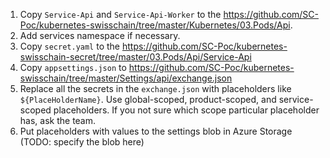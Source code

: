 1. Copy `Service-Api` and `Service-Api-Worker` to the https://github.com/SC-Poc/kubernetes-swisschain/tree/master/Kubernetes/03.Pods/Api. 
2. Add services namespace if necessary.
3. Copy `secret.yaml` to the https://github.com/SC-Poc/kubernetes-swisschain-secret/tree/master/03.Pods/Api/Service-Api
4. Copy `appsettings.json` to https://github.com/SC-Poc/kubernetes-swisschain/tree/master/Settings/api/exchange.json
5. Replace all the secrets in the `exchange.json` with placeholders like `${PlaceHolderName}`. 
Use global-scoped, product-scoped, and service-scoped placeholders. If you not sure which scope particular placeholder has, ask the team.
6. Put placeholders with values to the settings blob in Azure Storage (TODO: specify the blob here)